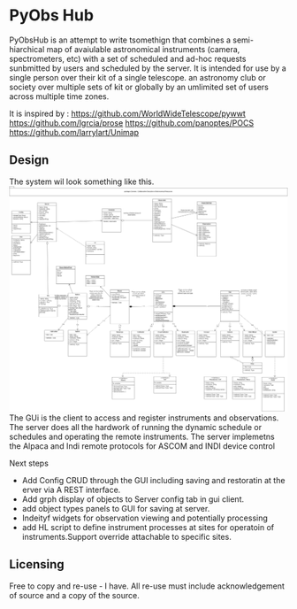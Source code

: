 <h1> PyObs Hub  </h1>
PyObsHub is an attempt to write tsomethign that combines a semi-hiarchical map of avaiulable astronomical instruments (camera, spectrometers, etc) with a set of scheduled and ad-hoc requests sunbmitted by users and scheduled by the server. 
It is intended for use by a single person over their kit of a single telescope. an astronomy club or society over multiple sets of kit or globally by an umlimited set of users across multiple time zones. 

It is inspired by : 
https://github.com/WorldWideTelescope/pywwt
https://github.com/lgrcia/prose
https://github.com/panoptes/POCS
https://github.com/larrylart/Unimap


<h2>Design </h2>
The system wil look something like this. 
<img src="multi site server system.png">
The GUi is the client to access and register instruments and observations. 
The server does all the hardwork of running the dynamic schedule or schedules and operating the remote instruments. 
The server implemetns the Alpaca and Indi remote protocols for ASCOM and INDI device control 

Next steps
<ul>
  <li> Add Config CRUD through the GUI including saving and restoratin at the erver via A REST interface. </li>
  <li> Add grph display of objects to Server config tab in gui client. </li>
  <li>add object types panels to GUI for saving at server. </li>
  <li>Indeityf widgets for observation viewing and potentially processing</li>
  <li> add HL script to define instrument processes at sites for operatoin of instruments.Support override attachable to specific sites.</li>
    
</ul>

<h2>Licensing </h2>
Free to copy and re-use - I have. 
All re-use must include acknowledgement of source and a copy of the source. 

